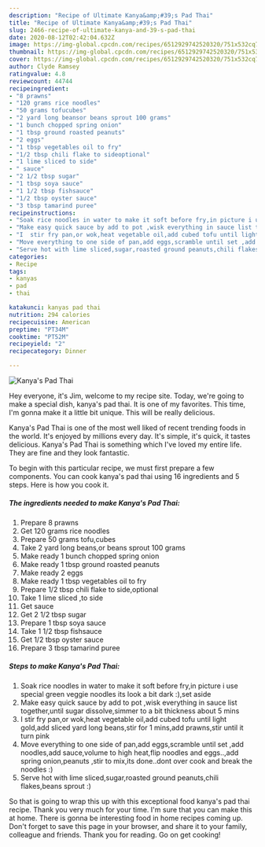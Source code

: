 ```yaml
---
description: "Recipe of Ultimate Kanya&amp;#39;s Pad Thai"
title: "Recipe of Ultimate Kanya&amp;#39;s Pad Thai"
slug: 2466-recipe-of-ultimate-kanya-and-39-s-pad-thai
date: 2020-08-12T02:42:04.632Z
image: https://img-global.cpcdn.com/recipes/6512929742520320/751x532cq70/kanyas-pad-thai-recipe-main-photo.jpg
thumbnail: https://img-global.cpcdn.com/recipes/6512929742520320/751x532cq70/kanyas-pad-thai-recipe-main-photo.jpg
cover: https://img-global.cpcdn.com/recipes/6512929742520320/751x532cq70/kanyas-pad-thai-recipe-main-photo.jpg
author: Clyde Ramsey
ratingvalue: 4.8
reviewcount: 44744
recipeingredient:
- "8 prawns"
- "120 grams rice noodles"
- "50 grams tofucubes"
- "2 yard long beansor beans sprout 100 grams"
- "1 bunch chopped spring onion"
- "1 tbsp ground roasted peanuts"
- "2 eggs"
- "1 tbsp vegetables oil to fry"
- "1/2 tbsp chili flake to sideoptional"
- "1 lime sliced to side"
- " sauce"
- "2 1/2 tbsp sugar"
- "1 tbsp soya sauce"
- "1 1/2 tbsp fishsauce"
- "1/2 tbsp oyster sauce"
- "3 tbsp tamarind puree"
recipeinstructions:
- "Soak rice noodles in water to make it soft before fry,in picture i use special green veggie noodles its look a bit dark :),set aside"
- "Make easy quick sauce by add to pot ,wisk everything in sauce list together,until sugar dissolve,simmer to a bit thickness about 5 mins"
- "I  stir fry pan,or wok,heat vegetable oil,add cubed tofu until light gold,add sliced yard long beans,stir for 1 mins,add prawns,stir until it turn pink"
- "Move everything to one side of pan,add eggs,scramble until set ,add noodles,add sauce,volume to high heat,flip noodles and eggs..,add spring onion,peanuts ,stir to mix,its done..dont over cook and break the noodles :)"
- "Serve hot with lime sliced,sugar,roasted ground peanuts,chili flakes,beans sprout :)"
categories:
- Recipe
tags:
- kanyas
- pad
- thai

katakunci: kanyas pad thai 
nutrition: 294 calories
recipecuisine: American
preptime: "PT34M"
cooktime: "PT52M"
recipeyield: "2"
recipecategory: Dinner

---
```



![Kanya&#39;s Pad Thai](https://img-global.cpcdn.com/recipes/6512929742520320/751x532cq70/kanyas-pad-thai-recipe-main-photo.jpg)

Hey everyone, it's Jim, welcome to my recipe site. Today, we're going to make a special dish, kanya&#39;s pad thai. It is one of my favorites. This time, I'm gonna make it a little bit unique. This will be really delicious.



Kanya&#39;s Pad Thai is one of the most well liked of recent trending foods in the world. It's enjoyed by millions every day. It's simple, it's quick, it tastes delicious. Kanya&#39;s Pad Thai is something which I've loved my entire life. They are fine and they look fantastic.


To begin with this particular recipe, we must first prepare a few components. You can cook kanya&#39;s pad thai using 16 ingredients and 5 steps. Here is how you cook it.

<!--inarticleads1-->

##### The ingredients needed to make Kanya&#39;s Pad Thai:

1. Prepare 8 prawns
1. Get 120 grams rice noodles
1. Prepare 50 grams tofu,cubes
1. Take 2 yard long beans,or beans sprout 100 grams
1. Make ready 1 bunch chopped spring onion
1. Make ready 1 tbsp ground roasted peanuts
1. Make ready 2 eggs
1. Make ready 1 tbsp vegetables oil to fry
1. Prepare 1/2 tbsp chili flake to side,optional
1. Take 1 lime sliced ,to side
1. Get  sauce
1. Get 2 1/2 tbsp sugar
1. Prepare 1 tbsp soya sauce
1. Take 1 1/2 tbsp fishsauce
1. Get 1/2 tbsp oyster sauce
1. Prepare 3 tbsp tamarind puree




<!--inarticleads2-->

##### Steps to make Kanya&#39;s Pad Thai:

1. Soak rice noodles in water to make it soft before fry,in picture i use special green veggie noodles its look a bit dark :),set aside
1. Make easy quick sauce by add to pot ,wisk everything in sauce list together,until sugar dissolve,simmer to a bit thickness about 5 mins
1. I  stir fry pan,or wok,heat vegetable oil,add cubed tofu until light gold,add sliced yard long beans,stir for 1 mins,add prawns,stir until it turn pink
1. Move everything to one side of pan,add eggs,scramble until set ,add noodles,add sauce,volume to high heat,flip noodles and eggs..,add spring onion,peanuts ,stir to mix,its done..dont over cook and break the noodles :)
1. Serve hot with lime sliced,sugar,roasted ground peanuts,chili flakes,beans sprout :)




So that is going to wrap this up with this exceptional food kanya&#39;s pad thai recipe. Thank you very much for your time. I'm sure that you can make this at home. There is gonna be interesting food in home recipes coming up. Don't forget to save this page in your browser, and share it to your family, colleague and friends. Thank you for reading. Go on get cooking!
